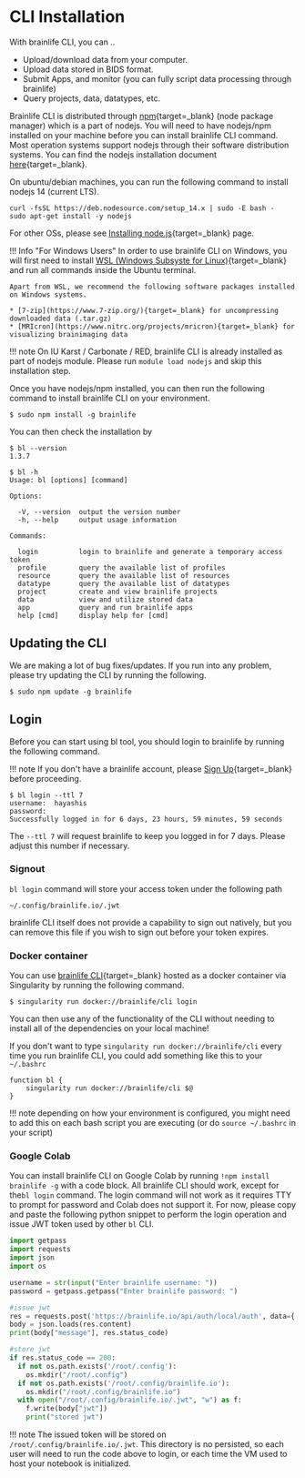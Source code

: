 
# CLI Installation

With brainlife CLI, you can ..

* Upload/download data from your computer.
* Upload data stored in BIDS format.
* Submit Apps, and monitor (you can fully script data processing through brainlife)
* Query projects, data, datatypes, etc.

Brainlife CLI is distributed through [npm](https://www.npmjs.com/){target=_blank} (node package manager) which is a part of nodejs. You will need to have nodejs/npm installed on your machine before you can install brainlife CLI command. Most operation systems support nodejs through their software distribution systems. You can find the nodejs installation document [here](https://nodejs.org/en/download/package-manager/){target=_blank}.

On ubuntu/debian machines, you can run the following command to install nodejs 14 (current LTS).

```
curl -fsSL https://deb.nodesource.com/setup_14.x | sudo -E bash -
sudo apt-get install -y nodejs
```

For other OSs, please see [Installing node.js](https://nodejs.org/en/download/package-manager/#debian-and-ubuntu-based-linux-distributions){target=_blank} page.


!!! Info "For Windows Users"
    In order to use brainlife CLI on Windows, you will first need to install [WSL (Windows Subsyste for Linux)](https://docs.microsoft.com/en-us/windows/wsl/install-win10){target=_blank} and run all commands inside the Ubuntu terminal.

    Apart from WSL, we recommend the following software packages installed on Windows systems.

    * [7-zip](https://www.7-zip.org/){target=_blank} for uncompressing downloaded data (.tar.gz)
    * [MRIcron](https://www.nitrc.org/projects/mricron){target=_blank} for visualizing brainimaging data 

!!! note
    On IU Karst / Carbonate / RED, brainlife CLI is already installed as part of nodejs module. Please run `module load nodejs` and skip this installation step.

Once you have nodejs/npm installed, you can then run the following command to install brainlife CLI on your environment.

```
$ sudo npm install -g brainlife
```

You can then check the installation by 

```
$ bl --version
1.3.7

$ bl -h
Usage: bl [options] [command]

Options:

  -V, --version  output the version number
  -h, --help     output usage information

Commands:

  login          login to brainlife and generate a temporary access token
  profile        query the available list of profiles
  resource       query the available list of resources
  datatype       query the available list of datatypes
  project        create and view brainlife projects
  data           view and utilize stored data
  app            query and run brainlife apps
  help [cmd]     display help for [cmd]

```

## Updating the CLI

We are making a lot of bug fixes/updates. If you run into any problem, please try updating the CLI by running the following. 

```
$ sudo npm update -g brainlife
```

## Login

Before you can start using bl tool, you should login to brainlife by running the following command.

!!! note
    If you don't have a brainlife account, please [Sign Up](https://brainlife.io/auth/#!/signup){target=_blank} before proceeding.

```
$ bl login --ttl 7
username:  hayashis
password:  
Successfully logged in for 6 days, 23 hours, 59 minutes, 59 seconds
```

The `--ttl 7` will request brainlife to keep you logged in for 7 days. Please adjust this number if necessary.

### Signout

`bl login` command will store your access token under the following path

```
~/.config/brainlife.io/.jwt
```

brainlife CLI itself does not provide a capability to sign out natively, but you can remove this file if you wish to sign out before your token expires. 

### Docker container
You can use [brainlife CLI](https://hub.docker.com/repository/docker/brainlife/cli){target=_blank} hosted as a docker container via Singularity by running the following command.
```
$ singularity run docker://brainlife/cli login
```
You can then use any of the functionality of the CLI without needing to install all of the dependencies on your local machine!

If you don't want to type `singularity run docker://brainlife/cli` every time you run brainlife CLI, you could add something like this to your `~/.bashrc`

```
function bl {
    singularity run docker://brainlife/cli $@
}
```

!!! note
    depending on how your environment is configured, you might need to add this on each bash script you are executing (or do `source ~/.bashrc` in your script)


### Google Colab 

You can install brainlife CLI on Google Colab by running `!npm install brainlife -g` with a code block. All brainlife CLI should work, except for the`bl login` command. 
The login command will not work as it requires TTY to prompt for password and Colab does not support it. 
For now, please copy and paste the following python snippet to perform the login operation 
and issue JWT token used by other `bl` CLI.

```python
import getpass
import requests
import json
import os

username = str(input("Enter brainlife username: "))
password = getpass.getpass("Enter brainlife password: ")

#issue jwt
res = requests.post('https://brainlife.io/api/auth/local/auth', data={'username': username, 'password': password})
body = json.loads(res.content)
print(body["message"], res.status_code)

#store jwt
if res.status_code == 200:
  if not os.path.exists('/root/.config'):
    os.mkdir("/root/.config")
  if not os.path.exists('/root/.config/brainlife.io'):
    os.mkdir("/root/.config/brainlife.io")
  with open("/root/.config/brainlife.io/.jwt", "w") as f:
    f.write(body["jwt"])
    print("stored jwt")
```

!!! note
    The issued token will be stored on `/root/.config/brainlife.io/.jwt`. This directory is no persisted, 
    so each user will need to run the code above to login, or each time the VM used to host your notebook 
    is initialized.


